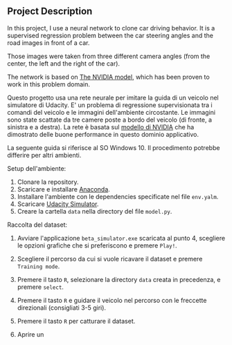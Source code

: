 

## Project Description

In this project, I use a neural network to clone car driving behavior.  It is a supervised regression problem between the car steering angles and the road images in front of a car.  

Those images were taken from three different camera angles (from the center, the left and the right of the car).  

The network is based on [The NVIDIA model](https://devblogs.nvidia.com/parallelforall/deep-learning-self-driving-cars/), which has been proven to work in this problem domain.

Questo progetto usa una rete neurale per imitare la guida di un veicolo nel simulatore di Udacity. E' un problema di regressione supervisionata tra i comandi del veicolo e le immagini dell'ambiente circostante.
Le immagini sono state scattate da tre camere poste a bordo del veicolo (di fronte, a sinistra e a destra).
La rete è basata sul [modello di NVIDIA](https://devblogs.nvidia.com/parallelforall/deep-learning-self-driving-cars/) che ha dimostrato delle buone performance in questo dominio applicativo.

La seguente guida si riferisce al SO Windows 10. Il procedimento potrebbe differire per altri ambienti.

Setup dell'ambiente:

1. Clonare la repository.
2. Scaricare e installare [Anaconda](https://www.anaconda.com/products/distribution).
3. Installare l'ambiente con le dependencies specificate nel file `env.yalm`.
4. Scaricare [Udacity Simulator](https://s3-us-west-1.amazonaws.com/udacity-selfdrivingcar/Term1-Sim/term1-simulator-windows.zip).
5. Creare la cartella `data` nella directory del file `model.py`.

Raccolta del dataset:

1. Avviare l'applicazione `beta_simulator.exe` scaricata al punto 4, scegliere le opzioni grafiche che si preferiscono e premere `Play!`.
2. Scegliere il percorso da cui si vuole ricavare il dataset e premere `Training mode`.
3. Premere il tasto `R`, selezionare la directory `data` creata in precedenza, e premere `select`.
4. Premere il tasto `R` e guidare il veicolo nel percorso con le freccette direzionali (consigliati 3-5 giri).
5. Premere il tasto `R` per catturare il dataset.

1. Aprire un 
